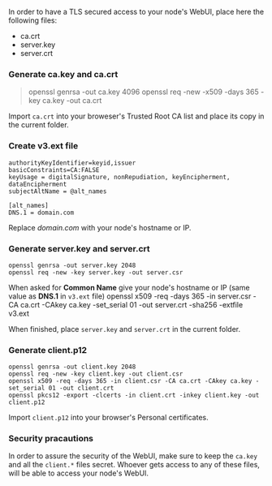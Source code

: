 In order to have a TLS secured access to your node's WebUI, place here the following files:
* ca.crt
* server.key
* server.crt

### Generate ca.key and ca.crt
> openssl genrsa -out ca.key 4096
> openssl req -new -x509 -days 365 -key ca.key -out ca.crt

Import `ca.crt` into your broweser's Trusted Root CA list and place its copy in the current folder.

### Create v3.ext file

	authorityKeyIdentifier=keyid,issuer
	basicConstraints=CA:FALSE
	keyUsage = digitalSignature, nonRepudiation, keyEncipherment, dataEncipherment
	subjectAltName = @alt_names

	[alt_names]
	DNS.1 = domain.com

Replace *domain.com* with your node's hostname or IP.

### Generate server.key and server.crt
	openssl genrsa -out server.key 2048
	openssl req -new -key server.key -out server.csr

When asked for **Common Name** give your node's hostname or IP (same value as **DNS.1** in `v3.ext` file)
	openssl x509 -req -days 365 -in server.csr -CA ca.crt -CAkey ca.key -set_serial 01 -out server.crt -sha256 -extfile v3.ext

When finished, place `server.key` and `server.crt` in the current folder.

### Generate client.p12
	openssl genrsa -out client.key 2048
	openssl req -new -key client.key -out client.csr
	openssl x509 -req -days 365 -in client.csr -CA ca.crt -CAkey ca.key -set_serial 01 -out client.crt
	openssl pkcs12 -export -clcerts -in client.crt -inkey client.key -out client.p12

Import `client.p12` into your browser's Personal certificates.


### Security pracautions

In order to assure the security of the WebUI, make sure to keep the `ca.key` and all the `client.*` files secret.
Whoever gets access to any of these files, will be able to access your node's WebUI.
